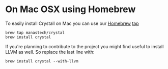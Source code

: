 # On Mac OSX using Homebrew

To easily install Crystall on Mac you can use our [Homebrew](http://brew.sh/) [tap](https://github.com/Homebrew/homebrew/wiki/brew-tap)

```
brew tap manastech/crystal
brew install crystal
```

If you're planning to contribute to the project you might find useful to install LLVM as well. So replace the last line with:

```
brew install crystal --with-llvm
```
